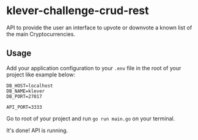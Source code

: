 # klever-challenge-crud-rest

API to provide the user an interface to upvote or downvote a known list of the main Cryptocurrencies.

## Usage
Add your application configuration to your `.env` file in the root of your project like example below:

```shell
DB_HOST=localhost
DB_NAME=klever
DB_PORT=27017

API_PORT=3333
```

Go to root of your project and run `go run main.go` on your terminal.

It's done! API is running.
